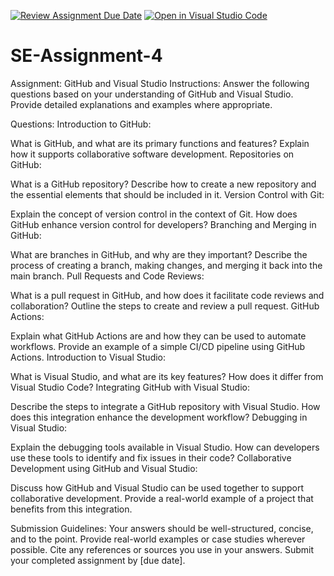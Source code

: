 [![Review Assignment Due Date](https://classroom.github.com/assets/deadline-readme-button-24ddc0f5d75046c5622901739e7c5dd533143b0c8e959d652212380cedb1ea36.svg)](https://classroom.github.com/a/GvXCZgfk)
[![Open in Visual Studio Code](https://classroom.github.com/assets/open-in-vscode-718a45dd9cf7e7f842a935f5ebbe5719a5e09af4491e668f4dbf3b35d5cca122.svg)](https://classroom.github.com/online_ide?assignment_repo_id=15218254&assignment_repo_type=AssignmentRepo)
# SE-Assignment-4
Assignment: GitHub and Visual Studio
Instructions:
Answer the following questions based on your understanding of GitHub and Visual Studio. Provide detailed explanations and examples where appropriate.

Questions:
Introduction to GitHub:

What is GitHub, and what are its primary functions and features? Explain how it supports collaborative software development.
Repositories on GitHub:

What is a GitHub repository? Describe how to create a new repository and the essential elements that should be included in it.
Version Control with Git:

Explain the concept of version control in the context of Git. How does GitHub enhance version control for developers?
Branching and Merging in GitHub:

What are branches in GitHub, and why are they important? Describe the process of creating a branch, making changes, and merging it back into the main branch.
Pull Requests and Code Reviews:

What is a pull request in GitHub, and how does it facilitate code reviews and collaboration? Outline the steps to create and review a pull request.
GitHub Actions:

Explain what GitHub Actions are and how they can be used to automate workflows. Provide an example of a simple CI/CD pipeline using GitHub Actions.
Introduction to Visual Studio:

What is Visual Studio, and what are its key features? How does it differ from Visual Studio Code?
Integrating GitHub with Visual Studio:

Describe the steps to integrate a GitHub repository with Visual Studio. How does this integration enhance the development workflow?
Debugging in Visual Studio:

Explain the debugging tools available in Visual Studio. How can developers use these tools to identify and fix issues in their code?
Collaborative Development using GitHub and Visual Studio:

Discuss how GitHub and Visual Studio can be used together to support collaborative development. Provide a real-world example of a project that benefits from this integration.


Submission Guidelines:
Your answers should be well-structured, concise, and to the point.
Provide real-world examples or case studies wherever possible.
Cite any references or sources you use in your answers.
Submit your completed assignment by [due date].
